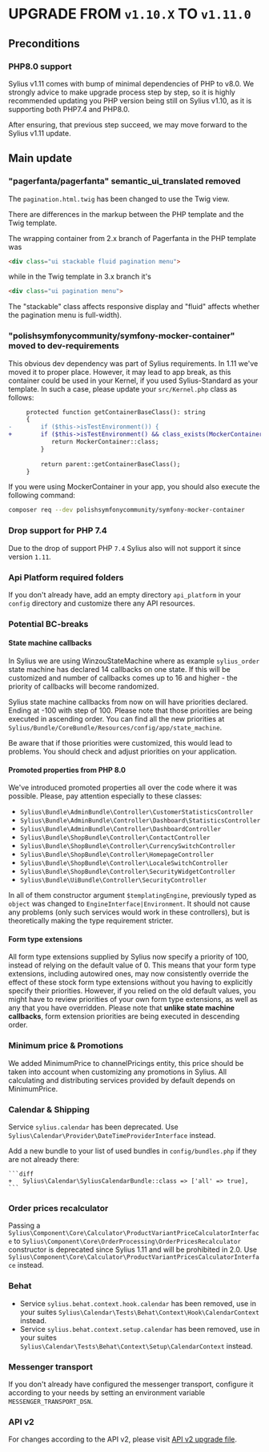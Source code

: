 # UPGRADE FROM `v1.10.X` TO `v1.11.0`

## Preconditions

### PHP8.0 support

Sylius v1.11 comes with bump of minimal dependencies of PHP to v8.0. We strongly advice to make upgrade process step by step,
so it is highly recommended updating you PHP version being still on Sylius v1.10, as it is supporting both PHP7.4 and PHP8.0.

After ensuring, that previous step succeed, we may move forward to the Sylius v1.11 update.

## Main update

### "pagerfanta/pagerfanta" semantic_ui_translated removed

The `pagination.html.twig` has been changed to use the Twig view.

There are differences in the markup between the PHP template and the Twig template.

The wrapping container from 2.x branch of Pagerfanta in the PHP template was
```html
<div class="ui stackable fluid pagination menu">
```

while in the Twig template in 3.x branch it's 
```html
<div class="ui pagination menu">
```

The "stackable" class affects responsive display and "fluid" affects whether the pagination menu is full-width). 

### "polishsymfonycommunity/symfony-mocker-container" moved to dev-requirements

This obvious dev dependency was part of Sylius requirements. In 1.11 we've moved it to proper place. However, it may lead to app break, as this container could be used in your Kernel, if you used Sylius-Standard as your template. In such a case, please update your `src/Kernel.php` class as follows:

```diff
     protected function getContainerBaseClass(): string
     {
-        if ($this->isTestEnvironment()) {
+        if ($this->isTestEnvironment() && class_exists(MockerContainer::class)) {
            return MockerContainer::class;
         }
 
         return parent::getContainerBaseClass();
     }
```

If you were using MockerContainer in your app, you should also execute the following command:

```bash
composer req --dev polishsymfonycommunity/symfony-mocker-container
```

### Drop support for PHP 7.4

Due to the drop of support PHP `7.4` Sylius also will not support it since version `1.11`.

### Api Platform required folders

If you don't already have, add an empty directory `api_platform` in your `config` directory and customize there any API resources.

### Potential BC-breaks

#### State machine callbacks

In Sylius we are using WinzouStateMachine where as example `sylius_order` state machine has declared 14 callbacks on one state.
If this will be customized and number of callbacks comes up to 16 and higher - the priority of callbacks will become randomized.

Sylius state machine callbacks from now on will have priorities declared. Ending at -100 with step of 100.
Please note that those priorities are being executed in ascending order. You can find all the new priorities at
`Sylius/Bundle/CoreBundle/Resources/config/app/state_machine`.

Be aware that if those priorities were customized, this would lead to problems. 
You should check and adjust priorities on your application.

#### Promoted properties from PHP 8.0

We've introduced promoted properties all over the code where it was possible. Please, pay attention especially to these classes:
- `Sylius\Bundle\AdminBundle\Controller\CustomerStatisticsController`
- `Sylius\Bundle\AdminBundle\Controller\Dashboard\StatisticsController`
- `Sylius\Bundle\AdminBundle\Controller\DashboardController`
- `Sylius\Bundle\ShopBundle\Controller\ContactController`
- `Sylius\Bundle\ShopBundle\Controller\CurrencySwitchController`
- `Sylius\Bundle\ShopBundle\Controller\HomepageController`
- `Sylius\Bundle\ShopBundle\Controller\LocaleSwitchController`
- `Sylius\Bundle\ShopBundle\Controller\SecurityWidgetController`
- `Sylius\Bundle\UiBundle\Controller\SecurityController`

In all of them constructor argument `$templatingEngine`, previously typed as `object` was changed to `EngineInterface|Environment`.
It should not cause any problems (only such services would work in these controllers), but is theoretically making the type
requirement stricter.

#### Form type extensions

All form type extensions supplied by Sylius now specify a priority of 100, instead of relying on the default value of 0.
This means that your form type extensions, including autowired ones, may now consistently override the effect of these
stock form type extensions without you having to explicitly specify their priorities. However, if you relied on the old
default values, you might have to review priorities of your own form type extensions, as well as any that you have overridden.
Please note that **unlike state machine callbacks**, form extension priorities are being executed in descending order.

### Minimum price & Promotions

We added MinimumPrice to channelPricings entity, this price should be taken into account when customizing any promotions in Sylius.
All calculating and distributing services provided by default depends on MinimumPrice.

### Calendar & Shipping

Service `sylius.calendar` has been deprecated. Use `Sylius\Calendar\Provider\DateTimeProviderInterface` instead.

Add a new bundle to your list of used bundles in `config/bundles.php` if they are not already there:

    ```diff
    +   Sylius\Calendar\SyliusCalendarBundle::class => ['all' => true],
    ```

### Order prices recalculator

Passing a `Sylius\Component\Core\Calculator\ProductVariantPriceCalculatorInterface` to `Sylius\Component\Core\OrderProcessing\OrderPricesRecalculator` constructor is deprecated since Sylius 1.11 and will be prohibited in 2.0.
Use `Sylius\Component\Core\Calculator\ProductVariantPricesCalculatorInterface` instead.

### Behat

- Service `sylius.behat.context.hook.calendar` has been removed, use in your suites `Sylius\Calendar\Tests\Behat\Context\Hook\CalendarContext` instead.
- Service `sylius.behat.context.setup.calendar` has been removed, use in your suites `Sylius\Calendar\Tests\Behat\Context\Setup\CalendarContext` instead.

### Messenger transport

If you don't already have configured the messenger transport, configure it according to your needs by setting an environment variable `MESSENGER_TRANSPORT_DSN`. 

### API v2

For changes according to the API v2, please visit [API v2 upgrade file](UPGRADE-API-1.11.md).
